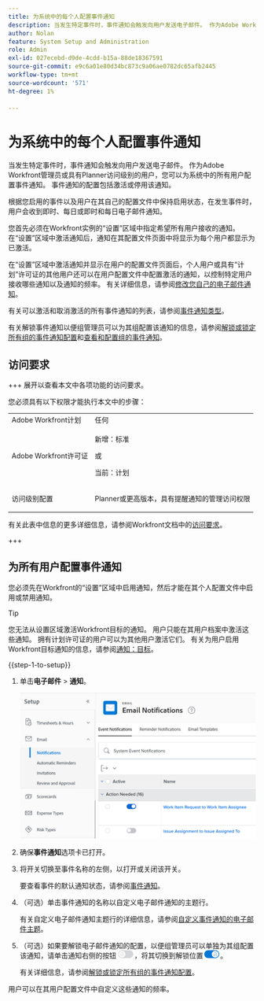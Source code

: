```yaml
---
title: 为系统中的每个人配置事件通知
description: 当发生特定事件时，事件通知会触发向用户发送电子邮件。 作为Adobe Workfront管理员或具有Planner访问级别的用户，您可以为系统中的所有用户配置事件通知。 事件通知的配置包括激活或停用该通知。
author: Nolan
feature: System Setup and Administration
role: Admin
exl-id: 027ecebd-d9de-4cdd-b15a-88de18367591
source-git-commit: e9c6a01e80d34bc873c9a06ae0782dc65afb2445
workflow-type: tm+mt
source-wordcount: '571'
ht-degree: 1%

---
```


# 为系统中的每个人配置事件通知

<!-- Audited: 1/2024 -->

<!--DON'T DELETE, DRAFT OR HIDE THIS ARTICLE. IT IS LINKED TO THE PRODUCT, THROUGH THE CONTEXT SENSITIVE HELP LINKS-->

当发生特定事件时，事件通知会触发向用户发送电子邮件。 作为Adobe Workfront管理员或具有Planner访问级别的用户，您可以为系统中的所有用户配置事件通知。 事件通知的配置包括激活或停用该通知。

<!--Alina annotation on the word "all" in 2nd sentence: abive, drafted and remains QS only-->

根据您启用的事件以及用户在其自己的配置文件中保持启用状态，在发生事件时，用户会收到即时、每日或即时和每日电子邮件通知。

您首先必须在Workfront实例的“设置”区域中指定希望所有用户接收的通知。 在“设置”区域中激活通知后，通知在其配置文件页面中将显示为每个用户都显示为已激活。

在“设置”区域中激活通知并显示在用户的配置文件页面后，个人用户或具有“计划”许可证的其他用户还可以在用户配置文件中配置激活的通知，以控制特定用户接收哪些通知以及通知的频率。 有关详细信息，请参阅[修改您自己的电子邮件通知](../../../workfront-basics/using-notifications/activate-or-deactivate-your-own-event-notifications.md)。

有关可以激活和取消激活的所有事件通知的列表，请参阅[事件通知类型](../../../administration-and-setup/manage-workfront/emails/event-notifications-available-in-wf.md)。

有关解锁事件通知以便组管理员可以为其组配置该通知的信息，请参阅[解锁或锁定所有组的事件通知配置](../../../administration-and-setup/manage-workfront/emails/unlock-configuration-of-event-notifications-for-groups.md)和[查看和配置组的事件通知](../../../administration-and-setup/manage-groups/create-and-manage-groups/view-and-configure-event-notifications-group.md)。

## 访问要求

+++ 展开以查看本文中各项功能的访问要求。

您必须具有以下权限才能执行本文中的步骤：

<table style="table-layout:auto"> 
 <col> 
 <col> 
 <tbody> 
  <tr> 
   <td role="rowheader">Adobe Workfront计划</td> 
   <td>任何</td> 
  </tr> 
  <tr> 
   <td role="rowheader">Adobe Workfront许可证</td> 
   <td> <p>新增：标准</p>
 <p>或</p> 
<p>当前：计划</p> 
</td> 
  </tr> 
  <tr> 
   <td role="rowheader">访问级别配置</td> 
   <td> <p>Planner或更高版本，具有提醒通知的管理访问权限</p> </td> 
  </tr> 
 </tbody> 
</table>

有关此表中信息的更多详细信息，请参阅Workfront文档中的[访问要求](/help/quicksilver/administration-and-setup/add-users/access-levels-and-object-permissions/access-level-requirements-in-documentation.md)。

+++

## 为所有用户配置事件通知

您必须先在Workfront的“设置”区域中启用通知，然后才能在其个人配置文件中启用或禁用通知。

>[!TIP]
>
>您无法从设置区域激活Workfront目标的通知。 用户只能在其用户档案中激活这些通知。 拥有计划许可证的用户可以为其他用户激活它们。 有关为用户启用Workfront目标通知的信息，请参阅[通知：目标](../../../workfront-basics/using-notifications/notifications-goals.md)。

{{step-1-to-setup}}

1. 单击&#x200B;**电子邮件** > **通知**。

   ![设置电子邮件下的通知区域](assets/notifications-area-under-setup-emails.png)


1. 确保&#x200B;**事件通知**&#x200B;选项卡已打开。
1. 将开关切换至事件名称的左侧，以打开或关闭该开关。

   要查看事件的默认通知状态，请参阅[事件通知](../../../workfront-basics/using-notifications/event-notifications.md)。

1. （可选）单击事件通知的名称以自定义电子邮件通知的主题行。

   有关自定义电子邮件通知主题行的详细信息，请参阅[自定义事件通知的电子邮件主题](../../../administration-and-setup/manage-workfront/emails/custom-email-subjects-event-notification.md)。

1. （可选）如果要解锁电子邮件通知的配置，以便组管理员可以单独为其组配置该通知，请单击通知右侧的按钮![锁定切换](assets/lock-toggle-button.png)，将其切换到解锁位置![解锁切换](assets/unlock-toggle-button.png)。

   有关详细信息，请参阅[解锁或锁定所有组的事件通知配置](../../../administration-and-setup/manage-workfront/emails/unlock-configuration-of-event-notifications-for-groups.md)。

用户可以在其用户配置文件中自定义这些通知的频率。